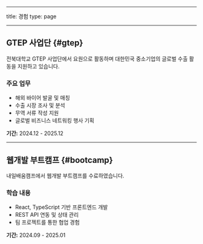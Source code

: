 <!-- ---
# An instance of the Experience widget.
# Documentation: https://docs.hugoblox.com/page-builder/
widget: experience

# This file represents a page section.
headless: true

# Order that this section appears on the page.
weight: 20

title: Experience
subtitle:

# Date format for experience
#   Refer to https://docs.hugoblox.com/customization/#date-format
date_format: Jan 2006

# Experiences.
#   Add/remove as many `experience` items below as you like.
#   Required fields are `title`, `company`, and `date_start`.
#   Leave `date_end` empty if it's your current employer.
#   Begin multi-line descriptions with YAML's `|2-` multi-line prefix.
experience:
  - title: CEO
    company: GenCoin
    company_url: ''
    company_logo: org-gc
    location: California
    date_start: '2021-01-01'
    date_end: ''
    description: |2-
        Responsibilities include:

        * Analysing
        * Modelling
        * Deploying

  - title: Professor of Semiconductor Physics
    company: University X
    company_url: ''
    company_logo: org-x
    location: California
    date_start: '2016-01-01'
    date_end: '2020-12-31'
    description: Taught electronic engineering and researched semiconductor physics.

design:
  columns: '1'
--- -->

---

title: 경험
type: page

---

## GTEP 사업단 {#gtep}

전북대학교 GTEP 사업단에서 요원으로 활동하며 대한민국 중소기업의 글로벌 수출 활동을 지원하고 있습니다.

### 주요 업무

- 해외 바이어 발굴 및 매칭
- 수출 시장 조사 및 분석
- 무역 서류 작성 지원
- 글로벌 비즈니스 네트워킹 행사 기획

**기간:** 2024.12 - 2025.12

---

## 웹개발 부트캠프 {#bootcamp}

내일배움캠프에서 웹개발 부트캠프를 수료하였습니다.

### 학습 내용

- React, TypeScript 기반 프론트엔드 개발
- REST API 연동 및 상태 관리
- 팀 프로젝트를 통한 협업 경험

**기간:** 2024.09 - 2025.01
